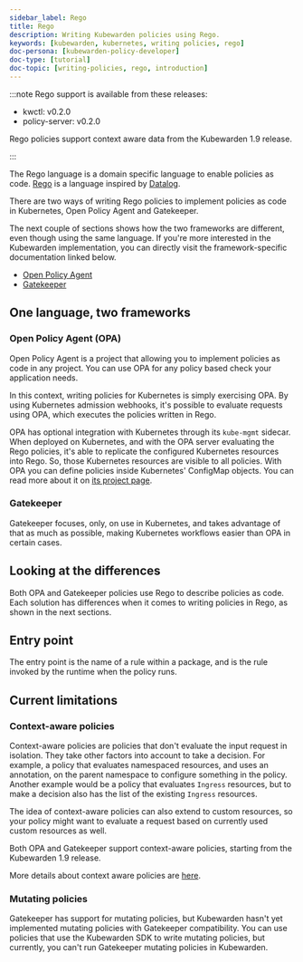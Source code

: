 ```yaml
---
sidebar_label: Rego
title: Rego
description: Writing Kubewarden policies using Rego.
keywords: [kubewarden, kubernetes, writing policies, rego]
doc-persona: [kubewarden-policy-developer]
doc-type: [tutorial]
doc-topic: [writing-policies, rego, introduction]
---
```


<head>
  <link rel="canonical" href="https://docs.kubewarden.io/tutorials/writing-policies/rego/intro-rego"/>
</head>

:::note
Rego support is available from these releases:

- kwctl: v0.2.0
- policy-server: v0.2.0

Rego policies support context aware data from the Kubewarden 1.9 release.

:::

The Rego language is a domain specific language to enable policies as code.
[Rego](https://www.openpolicyagent.org/docs/latest/policy-language/)
is a language inspired by [Datalog](https://en.wikipedia.org/wiki/Datalog).

There are two ways of writing Rego policies to implement policies as code in Kubernetes,
Open Policy Agent and Gatekeeper.

The next couple of sections shows how the two frameworks are different,
even though using the same language.
If you're more interested in the Kubewarden implementation,
you can directly visit the framework-specific documentation linked below.

- [Open Policy Agent](../rego/open-policy-agent/01-intro.md)
- [Gatekeeper](../rego/gatekeeper/01-intro.md)

## One language, two frameworks

### Open Policy Agent (OPA)

Open Policy Agent is a project that allowing you to implement policies as code in any project.
You can use OPA for any policy based check your application needs.

In this context, writing policies for Kubernetes is simply exercising OPA.
By using Kubernetes admission webhooks,
it's possible to evaluate requests using OPA,
which executes the policies written in Rego.

OPA has optional integration with Kubernetes through its `kube-mgmt` sidecar.
When deployed on Kubernetes, and with the OPA server evaluating the Rego policies,
it's able to replicate the configured Kubernetes resources into Rego.
So, those Kubernetes resources are visible to all policies.
With OPA you can define policies inside Kubernetes' ConfigMap objects.
You can read more about it on
[its project page](https://github.com/open-policy-agent/kube-mgmt).

### Gatekeeper

Gatekeeper focuses, only, on use in Kubernetes,
and takes advantage of that as much as possible,
making Kubernetes workflows easier than OPA in certain cases.

## Looking at the differences

Both OPA and Gatekeeper policies use Rego to describe policies as code.
Each solution has differences when it comes to writing policies in Rego,
as shown in the next sections.

## Entry point

The entry point is the name of a rule within a package,
and is the rule invoked by the runtime when the policy runs.

## Current limitations

### Context-aware policies

Context-aware policies are policies that don't evaluate the input request in isolation.
They take other factors into account to take a decision.
For example, a policy that evaluates namespaced resources,
and uses an annotation,
on the parent namespace to configure something in the policy.
Another example would be a policy that evaluates `Ingress` resources,
but to make a decision also has the list of the existing `Ingress` resources.

The idea of context-aware policies can also extend to custom resources,
so your policy might want to evaluate a request based on currently used custom resources as well.

Both OPA and Gatekeeper support context-aware policies,
starting from the Kubewarden 1.9 release.

More details about context aware policies are
[here](../../../reference/spec/05-context-aware-policies.md).

### Mutating policies

Gatekeeper has support for mutating policies,
but Kubewarden hasn't yet implemented mutating policies with Gatekeeper compatibility.
You can use policies that use the Kubewarden SDK to write mutating policies,
but currently, you can't run Gatekeeper mutating policies in Kubewarden.

